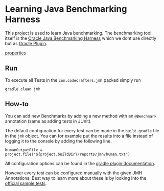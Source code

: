 # Learning Java Benchmarking Harness

This project is used to learn Java benchmarking. The benchmarking tool itself is the 
[Oracle Java Benchmarking Harness](http://openjdk.java.net/projects/code-tools/jmh/) which
we dont use directly but as [Gradle Plugin](https://github.com/melix/jmh-gradle-plugin).

[properties](https://github.com/melix/jmh-gradle-plugin#configuration-options)


## Run

To execute all Tests in the `com.codecrafters.jmh` packed simply run

```
gradle clean jmh
```

## How-to

You can add new Benchmarks by adding a new method with an `@Benchmark` annotation
(same as adding tests in JUnit). 

The default configuration for every test can be made in the `build.gradle` file in the `jmh` object.
You can for example put the results into a file instead of logging it to the console by adding the
following line.
```
humanOutputFile = project.file("${project.buildDir}/reports/jmh/human.txt")
```
All configuration options can be found in the [gradle plugin documentation](https://github.com/melix/jmh-gradle-plugin#configuration-options).

However every test can be configured manually with the given JMH Annotations. Best way to
learn more about these is by looking into the [official sample tests](http://hg.openjdk.java.net/code-tools/jmh/file/tip/jmh-samples/src/main/java/org/openjdk/jmh/samples/).
